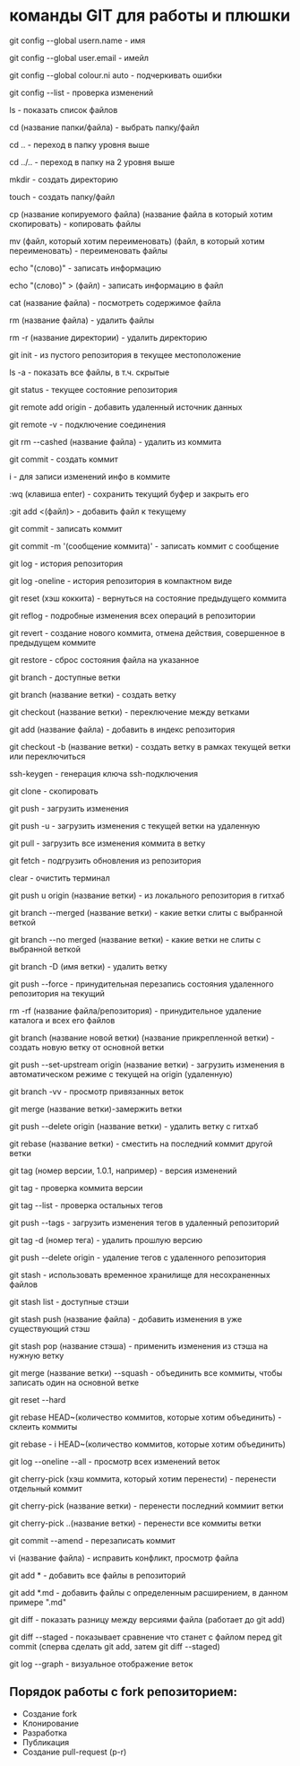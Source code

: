 # команды GIT для работы и плюшки

git config --global usern.name - имя

git config --global user.email - имейл

git config --global colour.ni auto - подчеркивать ошибки

git config --list - проверка изменений

ls - показать список файлов

cd (название папки/файла) - выбрать папку/файл

cd .. - переход в папку уровня выше

cd ../.. - переход в папку на 2 уровня выше

mkdir - создать директорию

touch - создать папку/файл

cp (название копируемого файла) (название файла в который хотим скопировать) - копировать файлы

mv (файл, который хотим переименовать) (файл, в который хотим переименовать) - переименовать файлы

echo "(слово)" - записать информацию

echo "(слово)" > (файл) - записать информацию в файл

cat (название файла) - посмотреть содержимое файла

rm (название файла) - удалить файлы

rm -r (название директории) - удалить директорию

git init - из пустого репозитория в текущее местоположение

ls -a - показать все файлы, в т.ч. скрытые

git status - текущее состояние репозитория

git remote add origin - добавить удаленный источник данных

git remote -v - подключение соединения

git rm --cashed (название файла) - удалить из коммита

git commit - создать коммит

i - для записи изменений инфо в коммите

:wq (клавиша enter) - сохранить текущий буфер и закрыть его

:git add <(файл)> - добавить файл к текущему

git commit - записать коммит

git commit -m '(сообщение коммита)' - записать коммит с сообщение

git log - история репозитория

git log -oneline - история репозитория в компактном виде

git reset (хэш коккита) - вернуться на состояние предыдущего коммита

git reflog - подробные изменения всех операций в репозитории

git revert - создание нового коммита, отмена действия, совершенное в предыдущем коммите

git restore - сброс состояния файла на указанное

git branch - доступные ветки

git branch (название ветки) - создать ветку

git checkout (название ветки) - переключение между ветками

git add (название файла) - добавить в индекс репозитория

git checkout -b (название ветки) - создать ветку в рамках текущей ветки или переключиться

ssh-keygen - генерация ключа ssh-подключения

git clone - скопировать

git push - загрузить изменения 

git push -u - загрузить изменения с текущей ветки на удаленную

git pull - загрузить все изменения коммита в ветку

git fetch - подгрузить обновления из репозитория

clear - очистить терминал

git push u origin (название ветки) - из локального репозитория в гитхаб

git branch --merged (название ветки) - какие ветки слиты с выбранной веткой

git branch --no merged (название ветки) - какие ветки не слиты с выбранной веткой

git branch -D (имя ветки) - удалить ветку

git push --force - принудительная перезапись состояния удаленного репозитория на текущий

rm -rf (название файла/репозитория) - принудительное удаление каталога и всех его файлов

git branch (название новой ветки) (название прикрепленной ветки) - создать новую ветку от основной ветки

git push --set-upstream origin (название ветки) - загрузить изменения в автоматическом режиме с текущей на origin (удаленную)

git branch -vv - просмотр привязанных веток

git merge (название ветки)-замержить ветки

git push --delete origin (название ветки) - удалить ветку с гитхаб

git rebase (название ветки) - сместить на последний коммит другой ветки

git tag (номер версии, 1.0.1, например) - версия изменений

git tag - проверка коммита версии

git tag --list - проверка остальных тегов

git push --tags - загрузить изменения тегов в удаленный репозиторий

git tag -d (номер тега) - удалить прошлую версию

git push --delete origin - удаление тегов с удаленного репозитория

git stash - использовать временное хранилище для несохраненных файлов

git stash list - доступные стэши

git stash push (название файла) - добавить изменения в уже существующий стэш

git stash pop (название стэша) - применить изменения из стэша на нужную ветку

git merge (название ветки) --squash - объединить все коммиты, чтобы записать один на основной ветке

git reset --hard

git rebase HEAD~(количество коммитов, которые хотим объединить) - склеить коммиты

git rebase - i HEAD~(количество коммитов, которые хотим объединить)

git log --oneline --all - просмотр всех изменений веток

git cherry-pick (хэш коммита, который хотим перенести) - перенести отдельный коммит

git cherry-pick (название ветки) - перенести последний коммиит ветки

git cherry-pick ..(название ветки) - перенести все коммиты ветки

git commit --amend - перезаписать коммит

vi (название файла) - исправить конфликт, просмотр файла

git add * - добавить все файлы в репозиторий

git add *.md - добавить файлы с определенным расширением, в данном примере ".md"

git diff - показать разницу между версиями файла (работает до git add)

git diff --staged - показывает сравнение что станет с файлом перед git commit (сперва сделать git add, затем git diff --staged)

git log --graph - визуальное отображение веток

## Порядок работы с fork репозиторием:

* Создание fork
* Клонирование
* Разработка
* Публикация
* Создание pull-request (p-r)